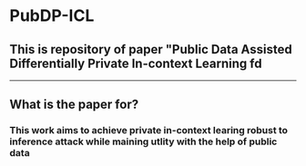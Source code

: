 # PubDP-ICL 
## This is repository of paper "Public Data Assisted Differentially Private In-context Learning fd
--- 
## What is the paper for?
### This work aims to achieve private in-context learing robust to inference attack while maining utlity with the help of public data 